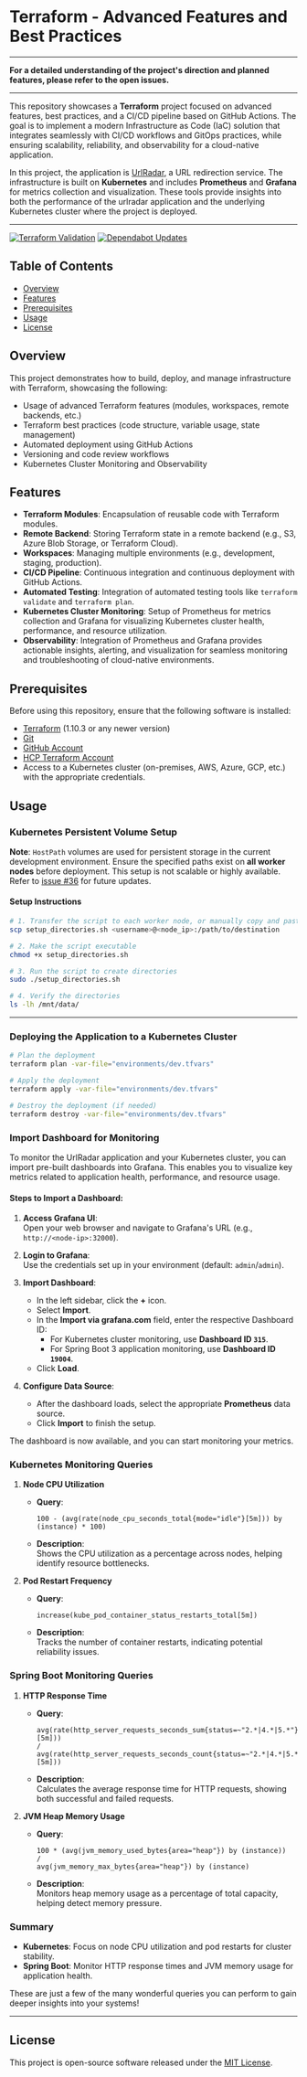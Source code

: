 # Terraform - Advanced Features and Best Practices

---

**For a detailed understanding of the project's direction and planned features, please refer to the open issues.**

---

This repository showcases a **Terraform** project focused on advanced features, best practices, and a CI/CD pipeline
based
on GitHub Actions. The goal is to implement a modern Infrastructure as Code (IaC) solution that integrates seamlessly
with CI/CD workflows and GitOps practices, while ensuring scalability, reliability, and observability for a cloud-native
application.

In this project, the application is [UrlRadar](https://github.com/rblessings/urlradar), a URL redirection service. The
infrastructure is built on **Kubernetes** and
includes **Prometheus** and **Grafana** for metrics collection and visualization. These tools provide insights into both
the performance of the urlradar application and the underlying Kubernetes cluster where the project is deployed.

---

[![Terraform Validation](https://github.com/rblessings/terraform/actions/workflows/terraform.yml/badge.svg)](https://github.com/rblessings/terraform/actions/workflows/terraform.yml)
[![Dependabot Updates](https://github.com/rblessings/terraform/actions/workflows/dependabot/dependabot-updates/badge.svg)](https://github.com/rblessings/terraform/actions/workflows/dependabot/dependabot-updates)

## Table of Contents

- [Overview](#overview)
- [Features](#features)
- [Prerequisites](#prerequisites)
- [Usage](#usage)
- [License](#license)

## Overview

This project demonstrates how to build, deploy, and manage infrastructure with Terraform, showcasing the following:

- Usage of advanced Terraform features (modules, workspaces, remote backends, etc.)
- Terraform best practices (code structure, variable usage, state management)
- Automated deployment using GitHub Actions
- Versioning and code review workflows
- Kubernetes Cluster Monitoring and Observability

## Features

- **Terraform Modules**: Encapsulation of reusable code with Terraform modules.
- **Remote Backend**: Storing Terraform state in a remote backend (e.g., S3, Azure Blob Storage, or Terraform Cloud).
- **Workspaces**: Managing multiple environments (e.g., development, staging, production).
- **CI/CD Pipeline**: Continuous integration and continuous deployment with GitHub Actions.
- **Automated Testing**: Integration of automated testing tools like `terraform validate` and `terraform plan`.
- **Kubernetes Cluster Monitoring**: Setup of Prometheus for metrics collection and Grafana for visualizing Kubernetes
  cluster health, performance, and resource utilization.
- **Observability**: Integration of Prometheus and Grafana provides actionable insights, alerting, and visualization for
  seamless monitoring and troubleshooting of cloud-native environments.

## Prerequisites

Before using this repository, ensure that the following software is installed:

- [Terraform](https://www.terraform.io/downloads.html) (1.10.3 or any newer version)
- [Git](https://git-scm.com/)
- [GitHub Account](https://github.com)
- [HCP Terraform Account](https://app.terraform.io)
- Access to a Kubernetes cluster (on-premises, AWS, Azure, GCP, etc.) with the appropriate credentials.

## Usage

### Kubernetes Persistent Volume Setup

**Note**: `HostPath` volumes are used for persistent storage in the current development environment. Ensure the
specified paths exist on **all worker nodes** before deployment. This setup is not scalable or highly available. Refer
to [issue #36](https://github.com/rblessings/terraform/issues/36) for future updates.

#### Setup Instructions

```bash
# 1. Transfer the script to each worker node, or manually copy and paste its contents.
scp setup_directories.sh <username>@<node_ip>:/path/to/destination

# 2. Make the script executable
chmod +x setup_directories.sh

# 3. Run the script to create directories
sudo ./setup_directories.sh

# 4. Verify the directories
ls -lh /mnt/data/
```

---

### Deploying the Application to a Kubernetes Cluster

```bash
# Plan the deployment
terraform plan -var-file="environments/dev.tfvars"

# Apply the deployment
terraform apply -var-file="environments/dev.tfvars"

# Destroy the deployment (if needed)
terraform destroy -var-file="environments/dev.tfvars"
```

### Import Dashboard for Monitoring

To monitor the UrlRadar application and your Kubernetes cluster, you can import pre-built dashboards into Grafana. This
enables you to visualize key metrics related to application health, performance, and resource usage.

#### Steps to Import a Dashboard:

1. **Access Grafana UI**:  
   Open your web browser and navigate to Grafana's URL (e.g., `http://<node-ip>:32000`).

2. **Login to Grafana**:  
   Use the credentials set up in your environment (default: `admin`/`admin`).

3. **Import Dashboard**:
    - In the left sidebar, click the **+** icon.
    - Select **Import**.
    - In the **Import via grafana.com** field, enter the respective Dashboard ID:
        - For Kubernetes cluster monitoring, use **Dashboard ID `315`**.
        - For Spring Boot 3 application monitoring, use **Dashboard ID `19004`**.
    - Click **Load**.

4. **Configure Data Source**:
    - After the dashboard loads, select the appropriate **Prometheus** data source.
    - Click **Import** to finish the setup.

The dashboard is now available, and you can start monitoring your metrics.

### Kubernetes Monitoring Queries

1. **Node CPU Utilization**
    - **Query**:
      ```prometheus
      100 - (avg(rate(node_cpu_seconds_total{mode="idle"}[5m])) by (instance) * 100)
      ```
    - **Description**:  
      Shows the CPU utilization as a percentage across nodes, helping identify resource bottlenecks.

2. **Pod Restart Frequency**
    - **Query**:
      ```prometheus
      increase(kube_pod_container_status_restarts_total[5m])
      ```
    - **Description**:  
      Tracks the number of container restarts, indicating potential reliability issues.

### Spring Boot Monitoring Queries

1. **HTTP Response Time**
    - **Query**:
      ```prometheus
      avg(rate(http_server_requests_seconds_sum{status=~"2.*|4.*|5.*"}[5m]))
      /
      avg(rate(http_server_requests_seconds_count{status=~"2.*|4.*|5.*"}[5m]))
      ```
    - **Description**:  
      Calculates the average response time for HTTP requests, showing both successful and failed requests.

2. **JVM Heap Memory Usage**
    - **Query**:
      ```prometheus
      100 * (avg(jvm_memory_used_bytes{area="heap"}) by (instance)) 
      / 
      avg(jvm_memory_max_bytes{area="heap"}) by (instance)
      ```
    - **Description**:  
      Monitors heap memory usage as a percentage of total capacity, helping detect memory pressure.

### Summary

- **Kubernetes**: Focus on node CPU utilization and pod restarts for cluster stability.
- **Spring Boot**: Monitor HTTP response times and JVM memory usage for application health.

These are just a few of the many wonderful queries you can perform to gain deeper insights into your systems!

---

## License

This project is open-source software released under the [MIT License](https://opensource.org/license/MIT).
